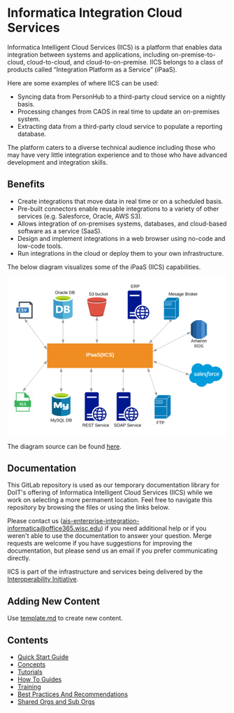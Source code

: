 # Informatica Integration Cloud Services
Informatica Intelligent Cloud Services (IICS) is a platform that enables data integration between systems and 
applications, including on-premise-to-cloud, cloud-to-cloud, and cloud-to-on-premise.  IICS belongs to a class of 
products called “Integration Platform as a Service” (iPaaS).

Here are some examples of where IICS can be used:
* Syncing data from PersonHub to a third-party cloud service on a nightly basis.
* Processing changes from CAOS in real time to update an on-premises system.
* Extracting data from a third-party cloud service to populate a reporting database.

The platform caters to a diverse technical audience including those who may have very little integration experience and 
to those who have advanced development and integration skills.

## Benefits
* Create integrations that move data in real time or on a scheduled basis.
* Pre-built connectors enable reusable integrations to a variety of other services (e.g. Salesforce, Oracle, AWS S3).
* Allows integration of on-premises systems, databases, and cloud-based software as a service (SaaS).
* Design and implement integrations in a web browser using no-code and low-code tools. 
* Run integrations in the cloud or deploy them to your own infrastructure.

The below diagram visualizes some of the iPaaS (IICS) capabilities.

![Using iPaaS to inter-connect different types of systems, that communicate using different protocols or data formats.](docs/images/iPaaS-capabilities.svg)

The diagram source can be found [here](https://www.lucidchart.com/documents/edit/dd614f97-9c7b-4164-8bd7-f9fac442c4c6/0_0).

## Documentation

This GitLab repository is used as our temporary documentation library for DoIT's offering of Informatica Intelligent Cloud Services (IICS) while we work on selecting a more permanent location.
Feel free to navigate this repository by browsing the files or using the links below.

Please contact us (ais-enterprise-integration-informatica@office365.wisc.edu) if you need additional help or if you weren't able to use the documentation to answer your question.
Merge requests are welcome if you have suggestions for improving the documentation, but please send us an email if you prefer communicating directly.

IICS is part of the infrastructure and services being delivered by the [Interoperability Initiative](https://interop.it.wisc.edu/).

## Adding New Content
Use [template.md](./template.md) to create new content.

## Contents
* [Quick Start Guide](./docs/quickstart.md)
* [Concepts](./docs/concepts.md)
* [Tutorials](./docs/tutorials.md)
* [How To Guides](./docs/howto.md)
* [Training](./docs/training.md)
* [Best Practices And Recommendations](./docs/best-practices.md)
* [Shared Orgs and Sub Orgs](./docs/shared-org-vs-sub-org.md)
